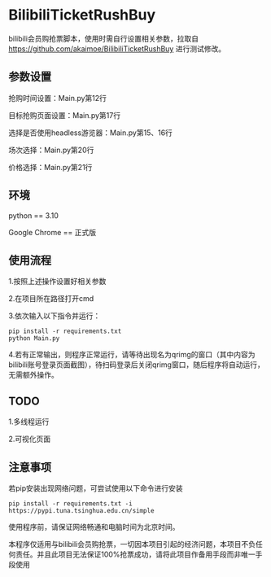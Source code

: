 # BilibiliTicketRushBuy

bilibili会员购抢票脚本，使用时需自行设置相关参数，拉取自 https://github.com/akaimoe/BilibiliTicketRushBuy 进行测试修改。

## 参数设置

抢购时间设置：Main.py第12行

目标抢购页面设置：Main.py第17行

选择是否使用headless游览器：Main.py第15、16行

场次选择：Main.py第20行

价格选择：Main.py第21行

## 环境

python == 3.10

Google Chrome == 正式版

## 使用流程

1.按照上述操作设置好相关参数

2.在项目所在路径打开cmd

3.依次输入以下指令并运行：

```
pip install -r requirements.txt
python Main.py
```

4.若有正常输出，则程序正常运行，请等待出现名为qrimg的窗口（其中内容为bilibili账号登录页面截图），待扫码登录后关闭qrimg窗口，随后程序将自动运行，无需额外操作。

## TODO

1.多线程运行

2.可视化页面

## 注意事项

若pip安装出现网络问题，可尝试使用以下命令进行安装

```
pip install -r requirements.txt -i https://pypi.tuna.tsinghua.edu.cn/simple
```

使用程序前，请保证网络畅通和电脑时间为北京时间。

本程序仅适用与bilibili会员购抢票，一切因本项目引起的经济问题，本项目不负任何责任。并且此项目无法保证100%抢票成功，请将此项目作备用手段而非唯一手段使用
